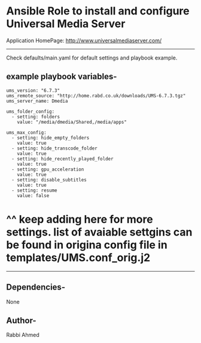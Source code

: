 Ansible Role to install and configure Universal Media Server 
=============================================================

Application HomePage: http://www.universalmediaserver.com/

--------------------------------------------------------

Check defaults/main.yaml for default settings and playbook example.


example playbook variables-
--------------------------------------------------------
```
ums_version: "6.7.3"
ums_remote_source: "http://home.rabd.co.uk/downloads/UMS-6.7.3.tgz"
ums_server_name: Dmedia

ums_folder_config:
  - setting: folders
    value: "/media/dmedia/Shared,/media/apps"

ums_max_config:
  - setting: hide_empty_folders
    value: true
  - setting: hide_transcode_folder
    value: true
  - setting: hide_recently_played_folder
    value: true
  - setting: gpu_acceleration
    value: true
  - setting: disable_subtitles
    value: true
  - setting: resume
    value: false
```
# ^^ keep adding here for more settings. list of avaiable settgins can be found in origina config file in templates/UMS.conf_orig.j2
--------------------------------------------------------

Dependencies-
--------------------------------------------------------
None

Author-
--------------------------------------------------------

Rabbi Ahmed

